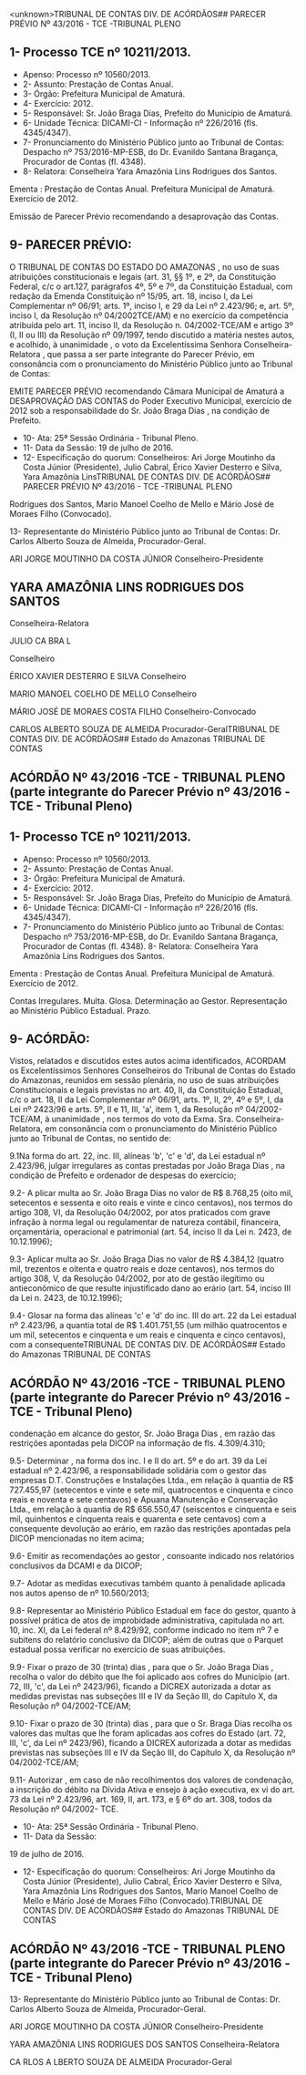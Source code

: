 &lt;unknown&gt;TRIBUNAL DE CONTAS DIV. DE ACÓRDÃOS## PARECER PRÉVIO Nº 43/2016 - TCE -TRIBUNAL PLENO

## 1- Processo TCE nº 10211/2013.

- Apenso: Processo nº 10560/2013.
- 2- Assunto: Prestação de Contas Anual.
- 3- Órgão: Prefeitura Municipal de Amaturá.
- 4- Exercício: 2012.
- 5- Responsável: Sr. João Braga Dias, Prefeito do Município de Amaturá.
- 6- Unidade Técnica: DICAMI-CI - Informação nº 226/2016 (fls. 4345/4347).
- 7- Pronunciamento do Ministério Público junto ao Tribunal de Contas: Despacho nº 753/2016-MP-ESB, do Dr. Evanildo Santana Bragança, Procurador de Contas (fl. 4348).
- 8- Relatora: Conselheira Yara Amazônia Lins Rodrigues dos Santos.

Ementa : Prestação de Contas Anual. Prefeitura Municipal de Amaturá. Exercício de 2012.

Emissão de Parecer Prévio recomendando a desaprovação das Contas.

## 9- PARECER PRÉVIO:

O TRIBUNAL DE CONTAS DO ESTADO DO AMAZONAS ,  no  uso  de suas atribuições constitucionais e legais (art. 31, §§ 1º, e 2º, da Constituição Federal, c/c  o  art.127,  parágrafos  4º,  5º  e  7º,  da  Constituição  Estadual,  com  redação  da Emenda Constituição nº 15/95, art. 18, inciso I, da Lei Complementar nº 06/91; arts. 1º,  inciso  I,  e  29  da  Lei  nº  2.423/96;  e,  art.  5º,  inciso  I,  da  Resolução  nº  04/2002TCE/AM) e no exercício da competência atribuída pelo art. 11, inciso II, da Resolução n. 04/2002-TCE/AM e artigo 3º (I, II ou III) da Resolução nº 09/1997, tendo discutido a matéria nestes autos, e acolhido, à unanimidade , o voto da Excelentíssima Senhora Conselheira-Relatora , que  passa  a  ser  parte  integrante  do  Parecer  Prévio, em consonância com  o  pronunciamento  do  Ministério  Público  junto  ao  Tribunal  de Contas:

EMITE PARECER PRÉVIO recomendando Câmara Municipal de Amaturá a DESAPROVAÇÃO DAS CONTAS do Poder Executivo Municipal, exercício de 2012 sob a responsabilidade do Sr. João Braga Dias , na condição de Prefeito.

- 10- Ata: 25ª Sessão Ordinária - Tribunal Pleno.
- 11- Data da Sessão: 19 de julho de 2016.
- 12-  Especificação  do  quorum: Conselheiros:  Ari  Jorge  Moutinho  da  Costa  Júnior (Presidente),  Julio  Cabral,  Érico Xavier  Desterro  e  Silva, Yara  Amazônia  LinsTRIBUNAL DE CONTAS DIV. DE ACÓRDÃOS## PARECER PRÉVIO Nº 43/2016 - TCE -TRIBUNAL PLENO

Rodrigues dos Santos, Mario Manoel Coelho de Mello e Mário José de Moraes Filho (Convocado).

13- Representante do Ministério Público junto ao Tribunal de Contas: Dr. Carlos Alberto Souza de Almeida, Procurador-Geral.

ARI JORGE MOUTINHO DA COSTA JÚNIOR Conselheiro-Presidente

## YARA AMAZÔNIA LINS RODRIGUES DOS SANTOS

Conselheira-Relatora

JULIO CA BRA L

Conselheiro

ÉRICO XAVIER DESTERRO E SILVA Conselheiro

MARIO MANOEL COELHO DE MELLO Conselheiro

MÁRIO JOSÉ DE MORAES COSTA FILHO Conselheiro-Convocado

CARLOS ALBERTO SOUZA DE ALMEIDA Procurador-GeralTRIBUNAL DE CONTAS DIV. DE ACÓRDÃOS## Estado do Amazonas TRIBUNAL DE CONTAS

## ACÓRDÃO Nº 43/2016 -TCE - TRIBUNAL PLENO (parte integrante do Parecer Prévio nº 43/2016 -TCE - Tribunal Pleno)

## 1- Processo TCE nº 10211/2013.

- Apenso: Processo nº 10560/2013.
- 2- Assunto: Prestação de Contas Anual.
- 3- Órgão: Prefeitura Municipal de Amaturá.
- 4- Exercício: 2012.
- 5- Responsável: Sr. João Braga Dias, Prefeito do Município de Amaturá.
- 6- Unidade Técnica: DICAMI-CI - Informação nº 226/2016 (fls. 4345/4347).
- 7- Pronunciamento do Ministério Público junto ao Tribunal de Contas: Despacho nº 753/2016-MP-ESB, do Dr. Evanildo Santana Bragança, Procurador de Contas (fl. 4348). 8- Relatora: Conselheira Yara Amazônia Lins Rodrigues dos Santos.

Ementa :  Prestação  de  Contas  Anual.  Prefeitura Municipal de Amaturá. Exercício de 2012.

Contas  Irregulares.  Multa.  Glosa.  Determinação ao  Gestor. Representação  ao Ministério  Público Estadual. Prazo.

## 9- ACÓRDÃO:

Vistos, relatados e discutidos estes autos acima identificados, ACORDAM os Excelentíssimos Senhores Conselheiros do Tribunal de Contas do Estado do Amazonas, reunidos  em  sessão  plenária,  no  uso  de  suas  atribuições  Constitucionais  e  legais previstas no art. 40, II, da Constituição Estadual, c/c o art. 18, II da Lei Complementar nº 06/91, arts. 1º,  II,  2º,  4º  e  5º,  I,  da  Lei  nº  2423/96  e  arts.  5º,  II  e  11,  III,  'a',  item  1,  da Resolução  nº  04/2002-TCE/AM, à  unanimidade , nos  termos  do  voto  da  Exma.  Sra. Conselheira-Relatora, em  consonância com  o  pronunciamento  do  Ministério  Público junto ao Tribunal de Contas, no sentido de:

9.1Na  forma  do  art.  22,  inc.  III,  alíneas  'b',  'c'  e  'd',  da  Lei  estadual  nº 2.423/96, julgar irregulares as contas prestadas por João Braga Dias , na condição de Prefeito e ordenador de despesas do exercício;

9.2-  A plicar  multa ao Sr. João Braga Dias no valor de R$ 8.768,25 (oito mil, setecentos e sessenta e oito reais e vinte e cinco centavos), nos termos do artigo 308, VI, da  Resolução  04/2002,  por  atos  praticados  com  grave  infração  à  norma  legal  ou regulamentar  de  natureza  contábil,  financeira,  orçamentária,  operacional  e  patrimonial (art. 54, inciso II da Lei n. 2423, de 10.12.1996);

9.3-  Aplicar  multa ao Sr. João Braga Dias no valor de R$ 4.384,12 (quatro mil, trezentos e oitenta e quatro reais e doze centavos), nos termos do artigo 308, V, da Resolução  04/2002,  por  ato  de  gestão  ilegítimo  ou  antieconômico  de  que  resulte injustificado dano ao erário (art. 54, inciso III da Lei n. 2423, de 10.12.1996);

9.4- Glosar na forma das alíneas 'c' e 'd' do inc. III do art. 22 da Lei estadual nº  2.423/96,  a  quantia  total  de R$  1.401.751,55 (um  milhão  quatrocentos  e  um  mil, setecentos e cinquenta e um reais e cinquenta e cinco centavos), com a consequenteTRIBUNAL DE CONTAS DIV. DE ACÓRDÃOS## Estado do Amazonas TRIBUNAL DE CONTAS

## ACÓRDÃO Nº 43/2016 -TCE - TRIBUNAL PLENO (parte integrante do Parecer Prévio nº 43/2016 -TCE - Tribunal Pleno)

condenação  em  alcance  do  gestor,  Sr. João  Braga  Dias , em  razão  das  restrições apontadas pela DICOP na informação de fls. 4.309/4.310;

9.5- Determinar , na forma dos inc. I e II do art. 5º e do art. 39 da Lei estadual nº 2.423/96, a responsabilidade solidária com o gestor das empresas D.T. Construções e Instalações Ltda., em relação à quantia de R$ 727.455,97 (setecentos e vinte e sete mil, quatrocentos e cinquenta e cinco reais e noventa e sete centavos)  e Apuana Manutenção e Conservação Ltda., em relação à quantia de R$ 656.550,47 (seiscentos e cinquenta e seis mil, quinhentos e cinquenta reais e quarenta  e sete centavos) com a consequente devolução  ao  erário,  em  razão  das  restrições  apontadas  pela  DICOP mencionadas  no item acima;

9.6- Emitir as recomendações ao gestor , consoante indicado nos relatórios conclusivos da DCAMI e da DICOP;

9.7- Adotar as medidas executivas também quanto à penalidade aplicada nos autos apenso de nº 10.560/2013;

9.8- Representar ao Ministério Público Estadual em face do gestor, quanto à possível prática de atos de improbidade administrativa, capitulada no art. 10, inc. XI, da Lei federal nº 8.429/92, conforme indicado no item nº 7 e subitens do relatório conclusivo da DICOP; além de outras que o Parquet estadual possa verificar no exercício de suas atribuições.

9.9-  Fixar  o  prazo  de  30  (trinta)  dias ,  para  que  o  Sr. João  Braga  Dias , recolha o valor do débito que lhe foi aplicado aos cofres do Município (art. 72, III, 'c', da Lei nº 2423/96),  ficando a  DICREX  autorizada  a  dotar  as  medidas  previstas  nas subseções III e IV da Seção III, do Capítulo X, da Resolução nº 04/2002-TCE/AM;

9.10- Fixar o prazo de 30 (trinta) dias , para que o Sr.  Braga Dias recolha os valores das multas que lhe foram aplicadas aos cofres do Estado (art. 72, III, 'c', da Lei nº 2423/96), ficando a DICREX autorizada a dotar as medidas previstas nas subseções III e IV da Seção III, do Capítulo X, da Resolução nº 04/2002-TCE/AM;

9.11- Autorizar , em caso de não recolhimentos dos valores de condenação, a inscrição do débito na Dívida Ativa e ensejo à ação executiva, ex vi do art. 73 da Lei nº 2.423/96, art. 169, II, art. 173, e § 6º do art. 308, todos da Resolução nº 04/2002- TCE.

- 10- Ata: 25ª Sessão Ordinária - Tribunal Pleno.
- 11- Data da Sessão:

19 de julho de 2016.

- 12-  Especificação  do  quorum: Conselheiros:  Ari  Jorge  Moutinho  da  Costa  Júnior (Presidente), Julio Cabral, Érico Xavier Desterro e Silva,  Yara  Amazônia Lins Rodrigues dos Santos, Mario Manoel Coelho de Mello e Mário José de Moraes Filho (Convocado).TRIBUNAL DE CONTAS DIV. DE ACÓRDÃOS## Estado do Amazonas TRIBUNAL DE CONTAS

## ACÓRDÃO Nº 43/2016 -TCE - TRIBUNAL PLENO (parte integrante do Parecer Prévio nº 43/2016 -TCE - Tribunal Pleno)

13-  Representante  do  Ministério  Público  junto  ao  Tribunal  de  Contas: Dr.  Carlos Alberto Souza de Almeida, Procurador-Geral.

ARI JORGE MOUTINHO DA COSTA JÚNIOR Conselheiro-Presidente

YARA AMAZÔNIA LINS RODRIGUES DOS SANTOS Conselheira-Relatora

CA RLOS A LBERTO SOUZA DE ALMEIDA Procurador-Geral